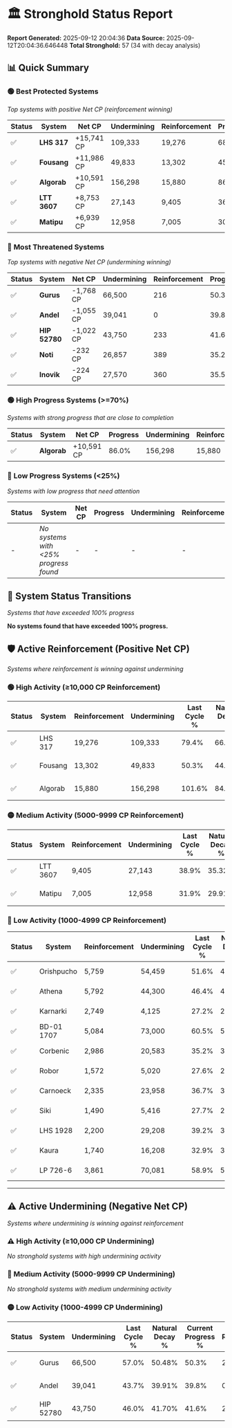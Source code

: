 # 🏛️ Stronghold Status Report

**Report Generated:** 2025-09-12 20:04:36
**Data Source:** 2025-09-12T20:04:36.646448
**Total Stronghold:** 57 (34 with decay analysis)

## 📊 Quick Summary

### 🟢 **Best Protected Systems**
*Top systems with positive Net CP (reinforcement winning)*

| Status | System | Net CP | Undermining | Reinforcement | Progress |
|--------|--------|--------|-------------|---------------|----------|
| ✅ | **LHS 317** | +15,741 CP | 109,333 | 19,276 | 68.5% |
| ✅ | **Fousang** | +11,986 CP | 49,833 | 13,302 | 45.3% |
| ✅ | **Algorab** | +10,591 CP | 156,298 | 15,880 | 86.0% |
| ✅ | **LTT 3607** | +8,753 CP | 27,143 | 9,405 | 36.2% |
| ✅ | **Matipu** | +6,939 CP | 12,958 | 7,005 | 30.6% |

### 🔴 **Most Threatened Systems**
*Top systems with negative Net CP (undermining winning)*

| Status | System | Net CP | Undermining | Reinforcement | Progress |
|--------|--------|--------|-------------|---------------|----------|
| ✅ | **Gurus** | -1,768 CP | 66,500 | 216 | 50.3% |
| ✅ | **Andel** | -1,055 CP | 39,041 | 0 | 39.8% |
| ✅ | **HIP 52780** | -1,022 CP | 43,750 | 233 | 41.6% |
| ✅ | **Noti** | -232 CP | 26,857 | 389 | 35.2% |
| ✅ | **Inovik** | -224 CP | 27,570 | 360 | 35.5% |

### 🟢 **High Progress Systems (>=70%)**
*Systems with strong progress that are close to completion*

| Status | System | Net CP | Progress | Undermining | Reinforcement |
|--------|--------|--------|----------|-------------|---------------|
| ✅ | **Algorab** | +10,591 CP | 86.0% | 156,298 | 15,880 |

### 🔴 **Low Progress Systems (<25%)**
*Systems with low progress that need attention*

| Status | System | Net CP | Progress | Undermining | Reinforcement |
|--------|--------|--------|----------|-------------|---------------|
| - | *No systems with <25% progress found* | - | - | - | - |
## 🔄 System Status Transitions
*Systems that have exceeded 100% progress*

**No systems found that have exceeded 100% progress.**

## 🛡️ Active Reinforcement (Positive Net CP)
*Systems where reinforcement is winning against undermining*

### 🟢 High Activity (≥10,000 CP Reinforcement)

| Status | System | Reinforcement | Undermining | Last Cycle % | Natural Decay % | Current Progress % | Current CP | Net CP | Activity |
|--------|--------|---------------|-------------|--------------|-----------------|-------------------|------------|--------|----------|
| ✅ | LHS 317 | 19,276 | 109,333 | 79.4% | 66.93% | 68.5% | 685,000 | +15,741 | 🟢 High Reinforcement |
| ✅ | Fousang | 13,302 | 49,833 | 50.3% | 44.10% | 45.3% | 452,999 | +11,986 | 🟢 High Reinforcement |
| ✅ | Algorab | 15,880 | 156,298 | 101.6% | 84.94% | 86.0% | 860,000 | +10,591 | 🟢 High Reinforcement |

### 🟡 Medium Activity (5000-9999 CP Reinforcement)

| Status | System | Reinforcement | Undermining | Last Cycle % | Natural Decay % | Current Progress % | Current CP | Net CP | Activity |
|--------|--------|---------------|-------------|--------------|-----------------|-------------------|------------|--------|----------|
| ✅ | LTT 3607 | 9,405 | 27,143 | 38.9% | 35.32% | 36.2% | 362,000 | +8,753 | 🟡 Medium Reinforcement |
| ✅ | Matipu | 7,005 | 12,958 | 31.9% | 29.91% | 30.6% | 306,000 | +6,939 | 🟡 Medium Reinforcement |

### 🔴 Low Activity (1000-4999 CP Reinforcement)

| Status | System | Reinforcement | Undermining | Last Cycle % | Natural Decay % | Current Progress % | Current CP | Net CP | Activity |
|--------|--------|---------------|-------------|--------------|-----------------|-------------------|------------|--------|----------|
| ✅ | Orishpucho | 5,759 | 54,459 | 51.6% | 45.79% | 46.2% | 462,000 | +4,064 | 🔵 Low Reinforcement |
| ✅ | Athena | 5,792 | 44,300 | 46.4% | 41.62% | 42.0% | 420,000 | +3,785 | 🔵 Low Reinforcement |
| ✅ | Karnarki | 2,749 | 4,125 | 27.2% | 26.50% | 26.8% | 268,000 | +2,974 | 🔵 Low Reinforcement |
| ✅ | BD-01 1707 | 5,084 | 73,000 | 60.5% | 52.93% | 53.2% | 532,000 | +2,746 | 🔵 Low Reinforcement |
| ✅ | Corbenic | 2,986 | 20,583 | 35.2% | 32.84% | 33.1% | 331,000 | +2,646 | 🔵 Low Reinforcement |
| ✅ | Robor | 1,572 | 5,020 | 27.6% | 26.91% | 27.1% | 271,000 | +1,920 | 🔵 Low Reinforcement |
| ✅ | Carnoeck | 2,335 | 23,958 | 36.7% | 34.12% | 34.3% | 343,000 | +1,835 | 🔵 Low Reinforcement |
| ✅ | Siki | 1,490 | 5,416 | 27.7% | 27.03% | 27.2% | 272,000 | +1,738 | 🔵 Low Reinforcement |
| ✅ | LHS 1928 | 2,200 | 29,208 | 39.2% | 36.15% | 36.3% | 363,000 | +1,543 | 🔵 Low Reinforcement |
| ✅ | Kaura | 1,740 | 16,208 | 32.9% | 31.15% | 31.3% | 313,000 | +1,536 | 🔵 Low Reinforcement |
| ✅ | LP 726-6 | 3,861 | 70,081 | 58.9% | 51.75% | 51.9% | 519,000 | +1,493 | 🔵 Low Reinforcement |


---

## ⚠️ Active Undermining (Negative Net CP)
*Systems where undermining is winning against reinforcement*

### ⚠️ High Activity (≥10,000 CP Undermining)

*No stronghold systems with high undermining activity*

### 🔶 Medium Activity (5000-9999 CP Undermining)

*No stronghold systems with medium undermining activity*

### 🟡 Low Activity (1000-4999 CP Undermining)

| Status | System | Undermining | Last Cycle % | Natural Decay % | Current Progress % | Reinforcement | Current CP | Net CP | Activity |
|--------|--------|-------------|--------------|-----------------|-------------------|---------------|------------|--------|----------|
| ✅ | Gurus | 66,500 | 57.0% | 50.48% | 50.3% | 216 | 503,000 | -1,768 | 🟡 Low Undermining |
| ✅ | Andel | 39,041 | 43.7% | 39.91% | 39.8% | 0 | 397,999 | -1,055 | 🟡 Low Undermining |
| ✅ | HIP 52780 | 43,750 | 46.0% | 41.70% | 41.6% | 233 | 416,000 | -1,022 | 🟡 Low Undermining |
